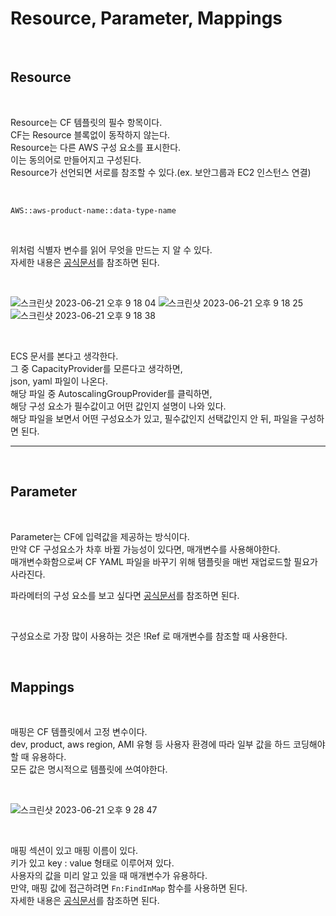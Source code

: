 # Resource, Parameter, Mappings

<br>

## Resource

<br>

Resource는 CF 템플릿의 필수 항목이다.  
CF는 Resource 블록없이 동작하지 않는다.  
Resource는 다른 AWS 구성 요소를 표시한다.  
이는 동의어로 만들어지고 구성된다.  
Resource가 선언되면 서로를 참조할 수 있다.(ex. 보안그룹과 EC2 인스턴스 연결)  

<br>

`AWS::aws-product-name::data-type-name`  


<br>

위처럼 식별자 변수를 읽어 무엇을 만드는 지 알 수 있다.  
자세한 내용은 [공식문서](https://docs.aws.amazon.com/AWSCloudFormation/latest/UserGuide/aws-template-resource-type-ref.html)를 참조하면 된다.

<br>

![스크린샷 2023-06-21 오후 9 18 04](https://github.com/wlgns410/AWS-Study/assets/81137234/d0fedef2-0598-4857-8577-9c12cdae9382)
![스크린샷 2023-06-21 오후 9 18 25](https://github.com/wlgns410/AWS-Study/assets/81137234/f6b1a815-9f4c-4984-aee4-f0d34e6ff321)
![스크린샷 2023-06-21 오후 9 18 38](https://github.com/wlgns410/AWS-Study/assets/81137234/2007bf89-ae40-4d40-b54b-7d5559e7959b)

<br>

ECS 문서를 본다고 생각한다.  
그 중 CapacityProvider를 모른다고 생각하면,  
json, yaml 파일이 나온다.  
해당 파일 중 AutoscalingGroupProvider를 클릭하면,  
해당 구성 요소가 필수값이고 어떤 값인지 설명이 나와 있다.  
해당 파일을 보면서 어떤 구성요소가 있고, 필수값인지 선택값인지 안 뒤, 파일을 구성하면 된다.


---

<br>

## Parameter

<br>

Parameter는 CF에 입력값을 제공하는 방식이다.  
만약 CF 구성요소가 차후 바뀔 가능성이 있다면, 매개변수를 사용해야한다.  
매개변수화함으로써 CF YAML 파일을 바꾸기 위해 탬플릿을 매번 재업로드할 필요가 사라진다.  

파라메터의 구성 요소를 보고 싶다면 [공식문서](https://docs.aws.amazon.com/AWSCloudFormation/latest/UserGuide/parameters-section-structure.html)를 참조하면 된다.

<br>

구성요소로 가장 많이 사용하는 것은 !Ref 로 매개변수를 참조할 때 사용한다.

<br>

## Mappings

<br>

매핑은 CF 템플릿에서 고정 변수이다.  
dev, product, aws region, AMI 유형 등 사용자 환경에 따라 일부 값을 하드 코딩해야할 때 유용하다.  
모든 값은 명시적으로 템플릿에 쓰여야한다.

<br>

![스크린샷 2023-06-21 오후 9 28 47](https://github.com/wlgns410/AWS-Study/assets/81137234/6755ed48-16cc-4de8-b878-473fe0bc02ae)

<br>

매핑 섹션이 있고 매핑 이름이 있다.  
키가 있고 key : value 형태로 이루어져 있다.  
사용자의 값을 미리 알고 있을 때 매개변수가 유용하다.  
만약, 매핑 값에 접근하려면 `Fn:FindInMap` 함수를 사용하면 된다.  
자세한 내용은 [공식문서](https://docs.aws.amazon.com/AWSCloudFormation/latest/UserGuide/mappings-section-structure.html)를 참조하면 된다.

<br>
